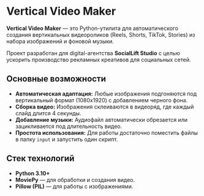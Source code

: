 # Vertical Video Maker

**Vertical Video Maker** — это Python-утилита для автоматического создания вертикальных видеороликов (Reels, Shorts, TikTok, Stories) из набора изображений и фоновой музыки.

Проект разработан для digital-агентства **SocialLift Studio** с целью ускорить производство рекламных креативов для социальных сетей.

## Основные возможности

-   **Автоматическая адаптация:** Любые изображения подгоняются под вертикальный формат (1080x1920) с добавлением черного фона.
-   **Сборка видео:** Изображения склеиваются в видеоряд, где каждый слайд длится 4 секунды.
-   **Добавление музыки:** Аудиофайл автоматически обрезается или зацикливается под длительность видео.
-   **Простота использования:** Для работы достаточно поместить файлы в папку `input` и запустить один скрипт.

## Стек технологий

-   **Python 3.10+**
-   **MoviePy** — для обработки и создания видео.
-   **Pillow (PIL)** — для работы с изображениями.